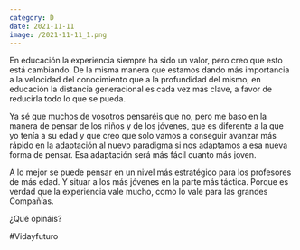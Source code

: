 ```yaml
--- 
category: D 
date: 2021-11-11 
image: /2021-11-11_1.png 
--- 
```


En educación la experiencia siempre ha sido un valor, pero creo que esto está cambiando. De la misma manera que estamos dando más importancia a la velocidad del conocimiento que a la profundidad del mismo, en educación la distancia generacional es cada vez más clave, a favor de reducirla todo lo que se pueda.

Ya sé que muchos de vosotros pensaréis que no, pero me baso en la manera de pensar de los niños y de los jóvenes, que es diferente a la que yo tenía a su edad y que creo que solo vamos a conseguir avanzar más rápido en la adaptación al nuevo paradigma si nos adaptamos a esa nueva forma de pensar. Esa adaptación será más fácil cuanto más joven. 

A lo mejor se puede pensar en un nivel más estratégico para los profesores de más edad. Y situar a los más jóvenes en la parte más táctica. Porque es verdad que la experiencia vale mucho, como lo vale para las grandes Compañías. 

¿Qué opináis?  

#Vidayfuturo
